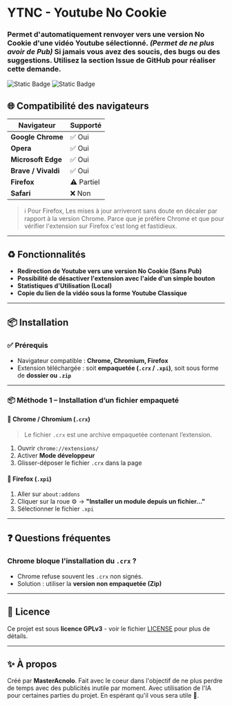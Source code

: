 # YTNC - Youtube No Cookie

### Permet d'**automatiquement** renvoyer vers une version **No Cookie** d'une vidéo Youtube sélectionné. _(Permet de ne plus avoir de Pub)_ Si jamais vous avez des soucis, des bugs ou des suggestions. Utilisez la section **Issue** de GitHub pour réaliser cette demande.

<img alt="Static Badge" src="https://img.shields.io/badge/Chrome-1.2-Green?style=for-the-badge"> <img alt="Static Badge" src="https://img.shields.io/badge/Firefox-1.2-orange?style=for-the-badge">

## 🌐 Compatibilité des navigateurs

| Navigateur          | Supporté   |
| ------------------- | ---------- |
| **Google Chrome**   | ✅ Oui     |
| **Opera**           | ✅ Oui     |
| **Microsoft Edge**  | ✅ Oui     |
| **Brave / Vivaldi** | ✅ Oui     |
| **Firefox**         | ⚠️ Partiel |
| **Safari**          | ❌ Non     |

> ℹ️ Pour Firefox, Les mises à jour arriveront sans doute en décaler par rapport à la version Chrome. Parce que je préfère Chrome et que pour vérifier l'extension sur Firefox c'est long et fastidieux.

---

## ♻️ Fonctionnalités

- **Redirection de Youtube vers une version **No Cookie** (Sans Pub)**
- **Possibilité de désactiver l'extension avec l'aide d'un simple bouton**
- **Statistiques d'Utilisation (Local)**
- **Copie du lien de la vidéo sous la forme Youtube Classique**

---

## 📦 Installation

### ✅ Prérequis

- Navigateur compatible : **Chrome, Chromium, Firefox**
- Extension téléchargée : soit **empaquetée (`.crx` / `.xpi`)**, soit sous forme de **dossier ou `.zip`**

---

### 📦 Méthode 1 – Installation d’un fichier empaqueté

#### 🧭 Chrome / Chromium (`.crx`)

> Le fichier `.crx` est une archive empaquetée contenant l’extension.

1. Ouvrir `chrome://extensions/`
2. Activer **Mode développeur**
3. Glisser-déposer le fichier `.crx` dans la page

#### 🦊 Firefox (`.xpi`)

1. Aller sur `about:addons`
2. Cliquer sur la roue ⚙️ → **"Installer un module depuis un fichier…"**
3. Sélectionner le fichier `.xpi`

---

## ❓ Questions fréquentes

### Chrome bloque l'installation du `.crx` ?

- Chrome refuse souvent les `.crx` non signés.
- Solution : utiliser la **version non empaquetée (Zip)**

---

## 📃 Licence

Ce projet est sous **licence GPLv3** - voir le fichier [LICENSE](LICENCE) pour plus de détails.

---

## ✨ À propos

Créé par **MasterAcnolo**. Fait avec le coeur dans l'objectif de ne plus perdre de temps avec des publicités inutile par moment. Avec utilisation de l'IA pour certaines parties du projet. En espérant qu'il vous sera utile 🫶.
